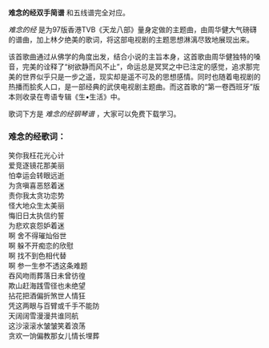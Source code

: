 

**难念的经双手简谱** 和五线谱完全对应。

_难念的经_ 是为97版香港TVB《天龙八部》量身定做的主题曲，由周华健大气磅礴的谱曲，加上林夕绝美的歌词，将这部电视剧的主题思想淋漓尽致地展现出来。

该首歌曲通过从佛学的角度出发，结合小说的主旨本身，这首歌由周华健独特的嗓音，完美的诠释了“树欲静而风不止”，命运总是冥冥之中已注定的感觉，追求那完美的世界似乎只是一步之遥，现实却是遥不可及的思想感情。同时也随着电视剧的热播而脍炙人口，是一部经典的武侠电视剧主题曲。而这首歌的“第一卷西班牙”版本则收录在粤语专辑《生•生活》中。

歌词下方是 _难念的经钢琴谱_ ，大家可以免费下载学习。

### 难念的经歌词：

笑你我枉花光心计  
爱竞逐镜花那美丽  
怕幸运会转眼远逝  
为贪嗔喜恶怒着迷  
责你我太贪功恋势  
怪大地众生太美丽  
悔旧日太执信约誓  
为悲欢哀怨妒着迷  
啊 舍不得璀灿俗世  
啊 躲不开痴恋的欣慰  
啊 找不到色相代替  
啊 参一生参不透这条难题  
吞风吻雨葬落日未曾彷徨  
欺山赶海践雪径也未绝望  
拈花把酒偏折煞世人情狂  
凭这两眼与百臂或千手不能防  
天阔阔雪漫漫共谁同航  
这沙滚滚水皱皱笑着浪荡  
贪欢一饷偏教那女儿情长埋葬

